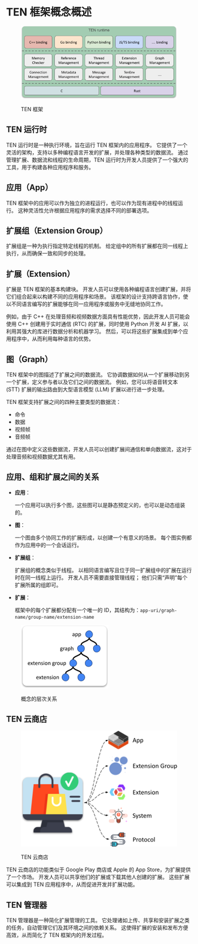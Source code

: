 # TEN 框架概念概述

<figure><img src="../assets/png/ten_framework.png" alt=""><figcaption><p>TEN 框架</p></figcaption></figure>

## TEN 运行时

TEN 运行时是一种执行环境，旨在运行 TEN 框架内的应用程序。 它提供了一个灵活的架构，支持以多种编程语言开发的扩展，并处理各种类型的数据流。 通过管理扩展、数据流和线程的生命周期，TEN 运行时为开发人员提供了一个强大的工具，用于构建各种应用程序和服务。

## 应用（App）

TEN 框架中的应用可以作为独立的进程运行，也可以作为现有进程中的线程运行。 这种灵活性允许根据应用程序的需求选择不同的部署选项。

## 扩展组（Extension Group）

扩展组是一种为执行指定特定线程的机制。 给定组中的所有扩展都在同一线程上执行，从而确保一致和同步的处理。

## 扩展（Extension）

扩展是 TEN 框架的基本构建块。 开发人员可以使用各种编程语言创建扩展，并将它们组合起来以构建不同的应用程序和场景。 该框架的设计支持跨语言协作，使以不同语言编写的扩展能够在同一应用程序或服务中无缝地协同工作。

例如，由于 C++ 在处理音频和视频数据方面具有性能优势，因此开发人员可能会使用 C++ 创建用于实时通信 (RTC) 的扩展，同时使用 Python 开发 AI 扩展，以利用其强大的库进行数据分析和机器学习。 然后，可以将这些扩展集成到单个应用程序中，从而利用每种语言的优势。

## 图（Graph）

TEN 框架中的图描述了扩展之间的数据流。 它协调数据如何从一个扩展移动到另一个扩展，定义参与者以及它们之间的数据流。 例如，您可以将语音转文本 (STT) 扩展的输出路由到大型语言模型 (LLM) 扩展以进行进一步处理。

TEN 框架支持扩展之间的四种主要类型的数据流：

*   命令
*   数据
*   视频帧
*   音频帧

通过在图中定义这些数据流，开发人员可以创建扩展间通信和单向数据流，这对于处理音频和视频数据尤其有用。

## 应用、组和扩展之间的关系

*   **应用**：

    一个应用可以执行多个图，这些图可以是静态预定义的，也可以是动态组装的。

*   **图**：

    一个图由多个协同工作的扩展形成，以创建一个有意义的场景。 每个图实例都作为应用中的一个会话运行。

*   **扩展组**：

    扩展组的概念类似于线程。 以相同语言编写且位于同一扩展组中的扩展在运行时在同一线程上运行。 开发人员不需要直接管理线程； 他们只需“声明”每个扩展所属的组即可。

*   **扩展**：

    框架中的每个扩展都分配有一个唯一的 ID，其结构为：`app-uri/graph-name/group-name/extension-name`

<figure><img src="../assets/png/hierarchical_relationship_of_concepts.png" alt=""><figcaption><p>概念的层次关系</p></figcaption></figure>

## TEN 云商店

<figure><img src="../assets/png/ten_cloud_store.png" alt=""><figcaption><p>TEN 云商店</p></figcaption></figure>

TEN 云商店的功能类似于 Google Play 商店或 Apple 的 App Store，为扩展提供了一个市场。 开发人员可以共享他们的扩展或下载其他人创建的扩展。 这些扩展可以集成到 TEN 应用程序中，从而促进开发并扩展功能。

## TEN 管理器

TEN 管理器是一种简化扩展管理的工具。 它处理诸如上传、共享和安装扩展之类的任务，自动管理它们及其环境之间的依赖关系。 这使得扩展的安装和发布方便高效，从而简化了 TEN 框架内的开发过程。
